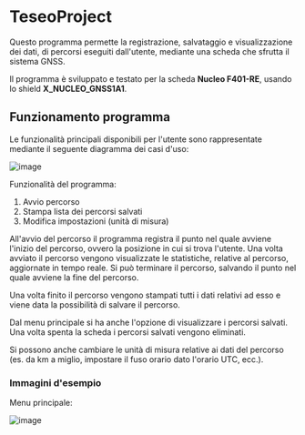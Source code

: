 # TeseoProject

Questo programma permette la registrazione, salvataggio e visualizzazione dei dati, di percorsi eseguiti dall'utente, mediante una scheda che sfrutta il sistema GNSS.


Il programma è sviluppato e testato per la scheda **Nucleo F401-RE**, usando lo shield **X_NUCLEO_GNSS1A1**.

## Funzionamento programma

Le funzionalità principali disponibili per l'utente sono rappresentate mediante il seguente diagramma dei casi d'uso:

![image](https://user-images.githubusercontent.com/79313373/171050987-c12f9a9d-c01c-4784-9493-1c07f52a6127.png)

Funzionalità del programma:
1. Avvio percorso
2. Stampa lista dei percorsi salvati
3. Modifica impostazioni (unità di misura)

All'avvio del percorso il programma registra il punto nel quale avviene l'inizio del percorso, ovvero la posizione in cui si trova l'utente. Una volta avviato il percorso vengono visualizzate le statistiche, relative al percorso, aggiornate in tempo reale. Si può terminare il percorso, salvando il punto nel quale avviene la fine del percorso.

Una volta finito il percorso vengono stampati tutti i dati relativi ad esso e viene data la possibilità di salvare il percorso.

Dal menu principale si ha anche l'opzione di visualizzare i percorsi salvati. Una volta spenta la scheda i percorsi salvati vengono eliminati.

Si possono anche cambiare le unità di misura relative ai dati del percorso (es. da km a miglio, impostare il fuso orario dato l'orario UTC, ecc.).

### Immagini d'esempio

Menu principale:

![image](https://user-images.githubusercontent.com/79313373/171058304-2d8352fd-3a4d-4bd2-8a0a-e175bbb922bd.png)

